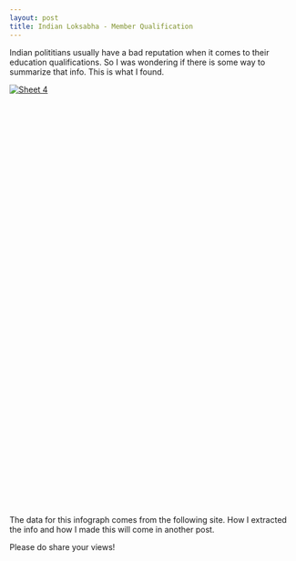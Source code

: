 ```yaml
---
layout: post
title: Indian Loksabha - Member Qualification
---
```

Indian polititians usually have a bad reputation when it comes to their education qualifications. So I was wondering if there is some way to summarize that info. This is what I found.
<script type='text/javascript' src='https://public.tableau.com/javascripts/api/viz_v1.js'></script><div class='tableauPlaceholder' style='width: 982px; height: 742px;'><noscript><a href='#'><img alt='Sheet 4 ' src='https:&#47;&#47;public.tableau.com&#47;static&#47;images&#47;Lo&#47;LoksabhaMemberQualification&#47;Sheet4&#47;1_rss.png' style='border: none' /></a></noscript><object class='tableauViz' width='982' height='742' style='display:none;'><param name='host_url' value='https%3A%2F%2Fpublic.tableau.com%2F' /> <param name='site_root' value='' /><param name='name' value='LoksabhaMemberQualification&#47;Sheet4' /><param name='tabs' value='no' /><param name='toolbar' value='yes' /><param name='static_image' value='https:&#47;&#47;public.tableau.com&#47;static&#47;images&#47;Lo&#47;LoksabhaMemberQualification&#47;Sheet4&#47;1.png' /> <param name='animate_transition' value='yes' /><param name='display_static_image' value='yes' /><param name='display_spinner' value='yes' /><param name='display_overlay' value='yes' /><param name='display_count' value='yes' /><param name='showVizHome' value='no' /><param name='showTabs' value='y' /><param name='bootstrapWhenNotified' value='true' /></object></div>

The data for this infograph comes from the following site. How I extracted the info and how I made this will come in another post.

Please do share your views!
